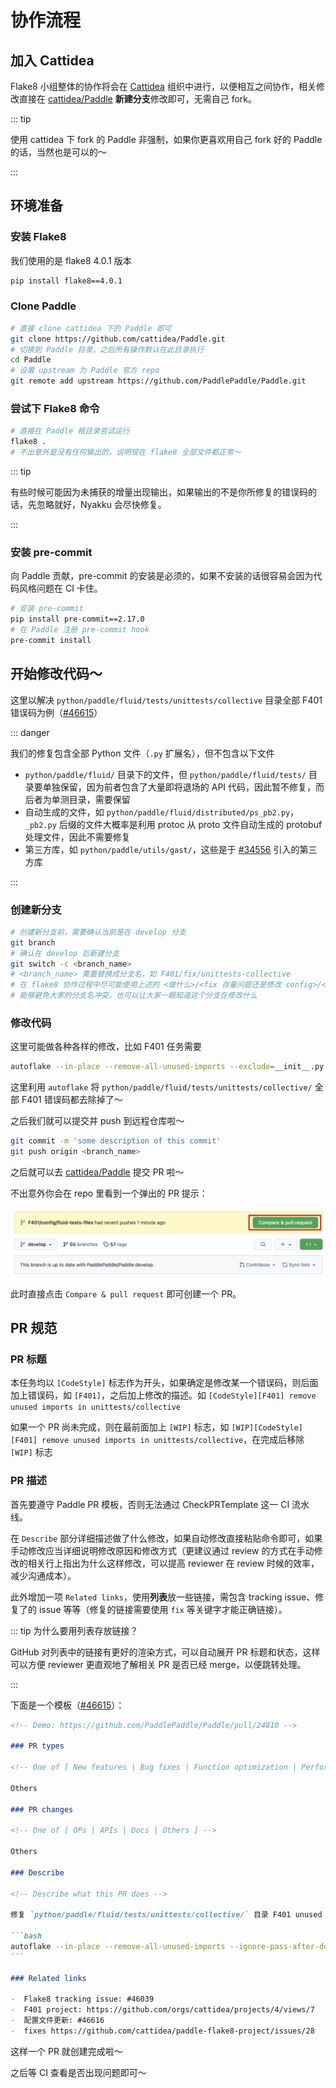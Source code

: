 # 协作流程

## 加入 Cattidea

Flake8 小组整体的协作将会在 [Cattidea](https://github.com/cattidea) 组织中进行，以便相互之间协作，相关修改直接在 [cattidea/Paddle](https://github.com/cattidea/Paddle) **新建分支**修改即可，无需自己 fork。

::: tip

使用 cattidea 下 fork 的 Paddle 非强制，如果你更喜欢用自己 fork 好的 Paddle 的话，当然也是可以的～

:::

## 环境准备

### 安装 Flake8

我们使用的是 flake8 4.0.1 版本

```bash
pip install flake8==4.0.1
```

### Clone Paddle

```bash
# 直接 clone cattidea 下的 Paddle 即可
git clone https://github.com/cattidea/Paddle.git
# 切换到 Paddle 目录，之后所有操作默认在此目录执行
cd Paddle
# 设置 upstream 为 Paddle 官方 repo
git remote add upstream https://github.com/PaddlePaddle/Paddle.git
```

### 尝试下 Flake8 命令

```bash
# 直接在 Paddle 根目录尝试运行
flake8 .
# 不出意外是没有任何输出的，说明现在 flake8 全部文件都正常～
```

::: tip

有些时候可能因为未捕获的增量出现输出，如果输出的不是你所修复的错误码的话，先忽略就好，Nyakku 会尽快修复。

:::

### 安装 pre-commit

向 Paddle 贡献，pre-commit 的安装是必须的，如果不安装的话很容易会因为代码风格问题在 CI 卡住。

```bash
# 安装 pre-commit
pip install pre-commit==2.17.0
# 在 Paddle 注册 pre-commit hook
pre-commit install
```

## 开始修改代码～

这里以解决 `python/paddle/fluid/tests/unittests/collective` 目录全部 F401 错误码为例（[#46615](https://github.com/PaddlePaddle/Paddle/pull/46615)）

::: danger

我们的修复包含全部 Python 文件（`.py` 扩展名），但不包含以下文件

-  `python/paddle/fluid/` 目录下的文件，但 `python/paddle/fluid/tests/` 目录要单独保留，因为前者包含了大量即将退场的 API 代码，因此暂不修复，而后者为单测目录，需要保留
-  自动生成的文件，如 `python/paddle/fluid/distributed/ps_pb2.py`，`_pb2.py` 后缀的文件大概率是利用 protoc 从 proto 文件自动生成的 protobuf 处理文件，因此不需要修复
-  第三方库，如 `python/paddle/utils/gast/`，这些是于 [#34556](https://github.com/PaddlePaddle/Paddle/pull/34556) 引入的第三方库

:::

### 创建新分支

```bash
# 创建新分支前，需要确认当前是在 develop 分支
git branch
# 确认在 develop 后新建分支
git switch -c <branch_name>
# <branch_name> 需要替换成分支名，如 F401/fix/unittests-collective
# 在 flake8 协作过程中尽可能使用上述的 <做什么>/<fix 存量问题还是修改 config>/<修改范围> 格式来命名一个分支
# 能够避免大家的分支名冲突，也可以让大家一眼知道这个分支在修改什么
```

### 修改代码

这里可能做各种各样的修改，比如 F401 任务需要

```bash
autoflake --in-place --remove-all-unused-imports --exclude=__init__.py --ignore-pass-after-docstring --recursive ./python/paddle/fluid/tests/unittests/collective/
```

这里利用 `autoflake` 将 `python/paddle/fluid/tests/unittests/collective/` 全部 F401 错误码都去除掉了～

之后我们就可以提交并 push 到远程仓库啦～

```bash
git commit -m 'some description of this commit'
git push origin <branch_name>
```

之后就可以去 [cattidea/Paddle](https://github.com/cattidea/Paddle) 提交 PR 啦～

不出意外你会在 repo 里看到一个弹出的 PR 提示：

![](../images/PR-popup.png)

此时直接点击 `Compare & pull request` 即可创建一个 PR。

## PR 规范

### PR 标题

本任务均以 `[CodeStyle]` 标志作为开头，如果确定是修改某一个错误码，则后面加上错误码，如 `[F401]`，之后加上修改的描述。如 `[CodeStyle][F401] remove unused imports in unittests/collective`

如果一个 PR 尚未完成，则在最前面加上 `[WIP]` 标志，如 `[WIP][CodeStyle][F401] remove unused imports in unittests/collective`，在完成后移除 `[WIP]` 标志

### PR 描述

首先要遵守 Paddle PR 模板，否则无法通过 CheckPRTemplate 这一 CI 流水线。

在 `Describe` 部分详细描述做了什么修改，如果自动修改直接粘贴命令即可，如果手动修改应当详细说明修改原因和修改方式（更建议通过 review 的方式在手动修改的相关行上指出为什么这样修改，可以提高 reviewer 在 review 时候的效率，减少沟通成本）。

此外增加一项 `Related links`，使用**列表**放一些链接，需包含 tracking issue、修复了的 issue 等等（修复的链接需要使用 `fix` 等关键字才能正确链接）。

::: tip 为什么要用列表存放链接？

GitHub 对列表中的链接有更好的渲染方式，可以自动展开 PR 标题和状态，这样可以方便 reviewer 更直观地了解相关 PR 是否已经 merge，以便跳转处理。

:::

下面是一个模板（[#46615](https://github.com/PaddlePaddle/Paddle/pull/46615)）：

````md
<!-- Demo: https://github.com/PaddlePaddle/Paddle/pull/24810 -->

### PR types

<!-- One of [ New features | Bug fixes | Function optimization | Performance optimization | Breaking changes | Others ] -->

Others

### PR changes

<!-- One of [ OPs | APIs | Docs | Others ] -->

Others

### Describe

<!-- Describe what this PR does -->

修复 `python/paddle/fluid/tests/unittests/collective/` 目录 F401 unused import 存量 python 代码

```bash
autoflake --in-place --remove-all-unused-imports --ignore-pass-after-docstring --exclude=__init__.py --recursive ./python/paddle/fluid/tests/unittests/collective/
```

### Related links

-  Flake8 tracking issue: #46039
-  F401 project: https://github.com/orgs/cattidea/projects/4/views/7
-  配置文件更新: #46616
-  fixes https://github.com/cattidea/paddle-flake8-project/issues/28
````

这样一个 PR 就创建完成啦～

之后等 CI 查看是否出现问题即可～
